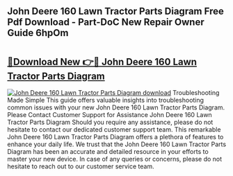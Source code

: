 ## John Deere 160 Lawn Tractor Parts Diagram Free Pdf Download - Part-DoC New Repair Owner Guide 6hpOm

# <h2><a href="http://dft8z0.blite.top/?on=John+Deere+160+Lawn+Tractor+Parts+Diagram">🔗Download New 👉🔴 John Deere 160 Lawn Tractor Parts Diagram</a></h2>

[![John Deere 160 Lawn Tractor Parts Diagram download](https://i.imgur.com/lujVjoI.png)](http://dft8z0.blite.top/?on=John+Deere+160+Lawn+Tractor+Parts+Diagram)
Troubleshooting Made Simple This guide offers valuable insights into troubleshooting common issues with your new John Deere 160 Lawn Tractor Parts Diagram. Please Contact Customer Support for Assistance John Deere 160 Lawn Tractor Parts Diagram Should you require any assistance, please do not hesitate to contact our dedicated customer support team. This remarkable John Deere 160 Lawn Tractor Parts Diagram offers a plethora of features to enhance your daily life. We trust that the John Deere 160 Lawn Tractor Parts Diagram has been an accurate and detailed resource in your efforts to master your new device. In case of any queries or concerns, please do not hesitate to reach out to our customer service team.
